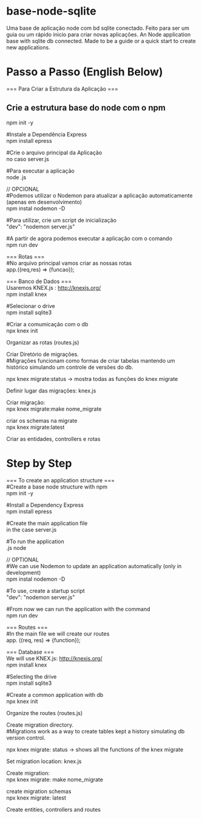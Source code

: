 # base-node-sqlite
Uma base de aplicação node com bd sqlite conectado. Feito para ser um guia ou um rápido inicio para criar novas aplicações.
 An Node application base with sqlite db connected. Made to be a guide or a quick start to create new applications.
 
 # Passo a Passo (English Below)
 === Para Criar a Estrutura da Aplicação ===<br/>
## Crie a estrutura base do node com o npm<br/>
npm init -y<br/>

#Instale a Dependência Express<br/>
npm install epress<br/>

#Crie o arquivo principal da Aplicação<br/>
no caso server.js<br/>

#Para executar a aplicação<br/>
node <arquivoPrincipal>.js<br/>

// OPCIONAL<br/>
#Podemos utilizar o Nodemon para atualizar a aplicação automaticamente (apenas em desenvolvimento)<br/>
npm instal nodemon -D<br/>

#Para utilizar, crie um script de inicialização<br/>
"dev": "nodemon server.js"<br/>

#A partir de agora podemos executar a aplicação com o comando<br/>
npm run dev<br/>

=== Rotas ===<br/>
#No arquivo principal vamos criar as nossas rotas<br/>
app.<comandoRota>((req,res) => {funcao});<br/>

=== Banco de Dados ===<br/>
Usaremos KNEX.js : http://knexjs.org/<br/>
npm install knex<br/>

#Selecionar o drive<br/>
npm install sqlite3<br/>

#Criar a comumicação com o db<br/>
npx knex init<br/>

Organizar as rotas (routes.js)<br/>

Criar Diretório de migrações.<br/>
#Migrações funcionam como formas de criar tabelas mantendo um histórico simulando um controle de versões do db. <br/>

npx knex migrate:status -> mostra todas as funções do knex migrate<br/>

Definir lugar das migrações: knex.js<br/>

Criar migração:<br/>
npx knex migrate:make nome_migrate<br/>

criar os schemas na migrate<br/>
npx knex migrate:latest<br/>

Criar as entidades, controllers e rotas<br/>

# Step by Step

=== To create an application structure === <br/>
#Create a base node structure with npm <br/>
npm init -y <br/>

#Install a Dependency Express <br/>
npm install epress <br/>

#Create the main application file <br/>
in the case server.js <br/>

#To run the application <br/>
<mainfile> .js node <br/>

// OPTIONAL <br/>
#We can use Nodemon to update an application automatically (only in development) <br/>
npm instal nodemon -D <br/>

#To use, create a startup script <br/>
"dev": "nodemon server.js" <br/>

#From now we can run the application with the command <br/>
npm run dev <br/>

=== Routes === <br/>
#In the main file we will create our routes <br/>
app. <commandRout> ((req, res) => {function}); <br/>

=== Database === <br/>
We will use KNEX.js: http://knexjs.org/ <br/>
npm install knex <br/>

#Selecting the drive <br/>
npm install sqlite3 <br/>

#Create a common application with db <br/>
npx knex init <br/>

Organize the routes (routes.js) <br/>

Create migration directory. <br/>
#Migrations work as a way to create tables kept a history simulating db version control. <br/>

npx knex migrate: status -> shows all the functions of the knex migrate <br/>

Set migration location: knex.js <br/>

Create migration: <br/>
npx knex migrate: make nome_migrate <br/>

create migration schemas <br/>
npx knex migrate: latest <br/>

Create entities, controllers and routes <br/>
